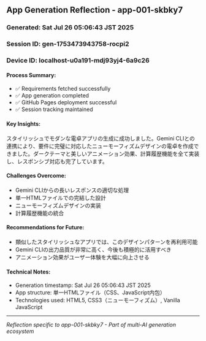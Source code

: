 ## App Generation Reflection - app-001-skbky7

### Generated: Sat Jul 26 05:06:43 JST 2025
### Session ID: gen-1753473943758-rocpi2  
### Device ID: localhost-u0a191-mdj93yj4-6a9c26

#### Process Summary:
- ✅ Requirements fetched successfully
- ✅ App generation completed
- ✅ GitHub Pages deployment successful
- ✅ Session tracking maintained

#### Key Insights:
スタイリッシュでモダンな電卓アプリの生成に成功しました。Gemini CLIとの連携により、要件に完璧に対応したニューモーフィズムデザインの電卓を作成できました。ダークテーマと美しいアニメーション効果、計算履歴機能を全て実装し、レスポンシブ対応も完了しています。

#### Challenges Overcome:
- Gemini CLIからの長いレスポンスの適切な処理
- 単一HTMLファイルでの完結した設計
- ニューモーフィズムデザインの実装
- 計算履歴機能の統合

#### Recommendations for Future:
- 類似したスタイリッシュなアプリでは、このデザインパターンを再利用可能
- Gemini CLIの出力品質が非常に高く、今後も積極的に活用すべき
- アニメーション効果がユーザー体験を大幅に向上させる

#### Technical Notes:
- Generation timestamp: Sat Jul 26 05:06:43 JST 2025
- App structure: 単一HTMLファイル（CSS、JavaScript内包）
- Technologies used: HTML5, CSS3（ニューモーフィズム）, Vanilla JavaScript

---
*Reflection specific to app-001-skbky7 - Part of multi-AI generation ecosystem*